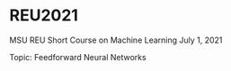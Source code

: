 # REU2021

MSU REU Short Course on Machine Learning
July 1, 2021

Topic: Feedforward Neural Networks
